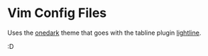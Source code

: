 # Vim Config Files

Uses the [onedark](https://github.com/joshdick/onedark.vim) theme that goes with the tabline plugin [lightline](https://github.com/itchyny/lightline.vim).

:D
